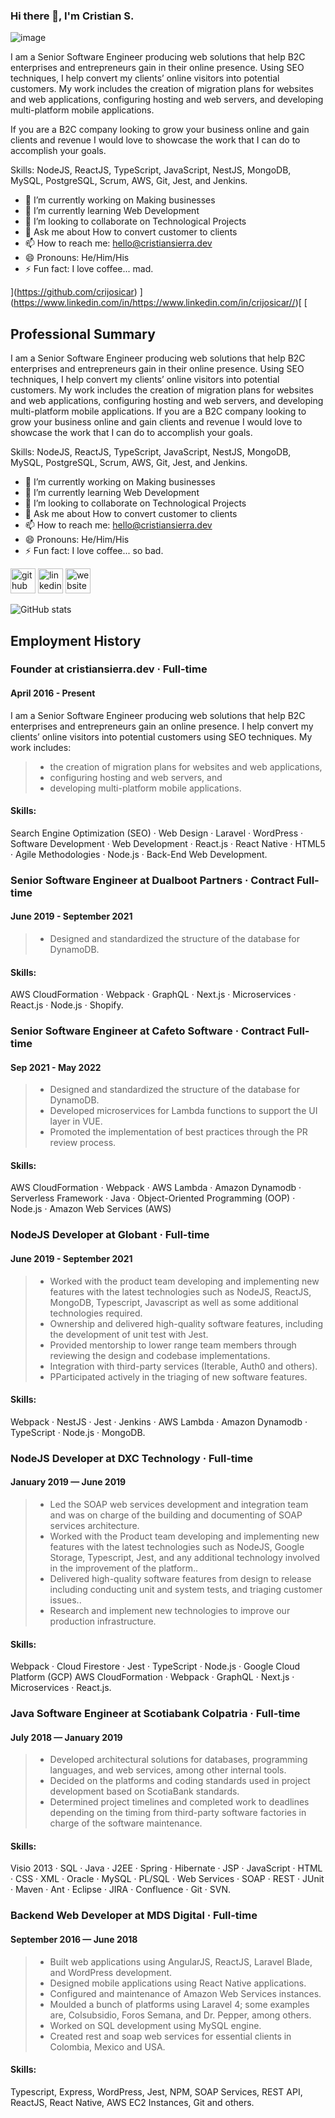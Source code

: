 ### Hi there 👋, I'm Cristian S.

![image](https://media.licdn.com/dms/image/C4E16AQGiMktuQkK6MA/profile-displaybackgroundimage-shrink_350_1400/0/1650733647395?e=1680739200&v=beta&t=fPr9g502KrOy2EkljvwhIX0nphYBP7r0zdpj5jZUAQw)

I am a Senior Software Engineer producing web solutions that help B2C enterprises and entrepreneurs gain in their online presence. Using SEO techniques, I help convert my clients’ online visitors into potential customers. My work includes the creation of migration plans for websites and web applications, configuring hosting and web servers, and developing multi-platform mobile applications.

If you are a B2C company looking to grow your business online and gain clients and revenue I would love to showcase the work that I can do to accomplish your goals.

Skills: NodeJS, ReactJS, TypeScript, JavaScript, NestJS, MongoDB, MySQL, PostgreSQL, Scrum, AWS, Git, Jest, and Jenkins.


- 🔭 I’m currently working on Making businesses
- 🌱 I’m currently learning Web Development
- 👯 I’m looking to collaborate on Technological Projects
- 💬 Ask me about How to convert customer to clients
- 📫 How to reach me: hello@cristiansierra.dev
- 😄 Pronouns: He/Him/His
- ⚡ Fun fact: I love coffee... mad.

](https://github.com/crijosicar) ](https://www.linkedin.com/in/https://www.linkedin.com/in/crijosicar//)[ [


## Professional Summary

I am a Senior Software Engineer producing web solutions that help B2C enterprises and entrepreneurs gain in their online presence. Using SEO techniques, I help convert my clients’ online visitors into potential customers. My work includes the creation of migration plans for websites and web applications, configuring hosting and web servers, and developing multi-platform mobile applications.
If you are a B2C company looking to grow your business online and gain clients and revenue I would love to showcase the work that I can do to accomplish your goals.

Skills: NodeJS, ReactJS, TypeScript, JavaScript, NestJS, MongoDB, MySQL, PostgreSQL, Scrum, AWS, Git, Jest, and Jenkins.

- 🔭 I’m currently working on Making businesses
- 🌱 I’m currently learning Web Development
- 👯 I’m looking to collaborate on Technological Projects
- 💬 Ask me about How to convert customer to clients
- 📫 How to reach me: hello@cristiansierra.dev
- 😄 Pronouns: He/Him/His
- ⚡ Fun fact: I love coffee... so bad.


[<img src='https://cdn.jsdelivr.net/npm/simple-icons@3.0.1/icons/github.svg' alt='github' height='40'>](https://github.com/crijosicar)  [<img src='https://cdn.jsdelivr.net/npm/simple-icons@3.0.1/icons/linkedin.svg' alt='linkedin' height='40'>](https://www.linkedin.com/in/crijosicar/)  [<img src='https://cdn.jsdelivr.net/npm/simple-icons@3.0.1/icons/icloud.svg' alt='website' height='40'>](https://cristiansierra.dev)

![GitHub stats](https://github-readme-stats.vercel.app/api?username=crijosicar&show_icons=true&count_private=true)

## Employment History

### Founder at cristiansierra.dev · Full-time
#### April 2016 - Present

I am a Senior Software Engineer producing web solutions that help B2C enterprises and entrepreneurs gain an online presence. I help convert my clients’ online visitors into potential customers using SEO techniques. 
My work includes:

> - the creation of migration plans for websites and web applications,
> - configuring hosting and web servers, and
> - developing multi-platform mobile applications.

#### Skills:
Search Engine Optimization (SEO) · Web Design · Laravel · WordPress · Software Development · Web Development · React.js · React Native · HTML5 · Agile Methodologies · Node.js · Back-End Web Development.

### Senior Software Engineer at Dualboot Partners · Contract Full-time
#### June 2019 - September 2021

> - Designed and standardized the structure of the database for DynamoDB.

#### Skills:
AWS CloudFormation · Webpack · GraphQL · Next.js · Microservices · React.js · Node.js · Shopify.

### Senior Software Engineer at Cafeto Software · Contract Full-time
#### Sep 2021 - May 2022

> - Designed and standardized the structure of the database for DynamoDB.
> - Developed microservices for Lambda functions to support the UI layer in VUE.
> - Promoted the implementation of best practices through the PR review process.

#### Skills:
AWS CloudFormation · Webpack · AWS Lambda · Amazon Dynamodb · Serverless Framework · Java · Object-Oriented Programming (OOP) · Node.js · Amazon Web Services (AWS)

### NodeJS Developer at Globant · Full-time
#### June 2019 - September 2021

> - Worked with the product team developing and implementing new features with the latest technologies such as NodeJS, ReactJS, MongoDB, Typescript, Javascript as well as some additional technologies required.
> - Ownership and delivered high-quality software features, including the development of unit test with Jest.
> - Provided mentorship to lower range team members through reviewing the design and codebase implementations.
> - Integration with third-party services (Iterable, Auth0 and others).
> - PParticipated actively in the triaging of new software features.

#### Skills:
Webpack · NestJS · Jest · Jenkins · AWS Lambda · Amazon Dynamodb · TypeScript · Node.js · MongoDB.

### NodeJS Developer at DXC Technology · Full-time
#### January 2019 — June 2019

> - Led the SOAP web services development and integration team and was on charge of the building and documenting of SOAP services architecture.
> - Worked with the Product team developing and implementing new features with the latest technologies such as NodeJS, Google Storage, Typescript, Jest, and any additional technology involved in the improvement of the platform..
> - Delivered high-quality software features from design to release including conducting unit and system tests, and triaging customer issues..
> - Research and implement new technologies to improve our production infrastructure.

#### Skills:
Webpack · Cloud Firestore · Jest · TypeScript · Node.js · Google Cloud Platform (GCP) AWS CloudFormation · Webpack · GraphQL · Next.js · Microservices · React.js.

### Java Software Engineer at Scotiabank Colpatria · Full-time
#### July 2018 — January 2019

> - Developed architectural solutions for databases, programming languages, and web services, among other internal tools.
> - Decided on the platforms and coding standards used in project development based on ScotiaBank standards.
> - Determined project timelines and completed work to deadlines depending on the timing from third-party software factories in charge of the software maintenance.

#### Skills:
Visio 2013 · SQL · Java · J2EE · Spring · Hibernate · JSP · JavaScript · HTML · CSS · XML · Oracle · MySQL · PL/SQL · Web Services · SOAP · REST · JUnit · Maven · Ant · Eclipse · JIRA · Confluence · Git · SVN.

### Backend Web Developer at MDS Digital · Full-time
#### September 2016 — June 2018

> - Built web applications using AngularJS, ReactJS, Laravel Blade, and WordPress development.
> - Designed mobile applications using React Native applications.
> - Configured and maintenance of Amazon Web Services instances.
> - Moulded a bunch of platforms using Laravel 4; some examples are, Colsubsidio, Foros Semana, and Dr. Pepper, among others.
> - Worked on SQL development using MySQL engine.
> - Created rest and soap web services for essential clients in Colombia, Mexico and USA.

#### Skills:
Typescript, Express, WordPress, Jest, NPM, SOAP Services, REST API, ReactJS, React Native, AWS EC2 Instances, Git and others.

